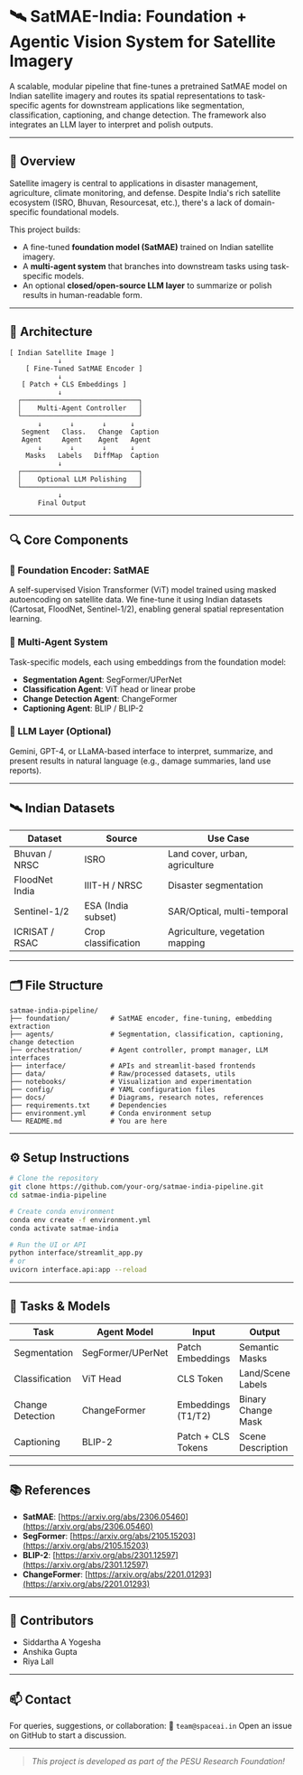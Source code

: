 
# 🛰️ SatMAE-India: Foundation + Agentic Vision System for Satellite Imagery

A scalable, modular pipeline that fine-tunes a pretrained SatMAE model on Indian satellite imagery and routes its spatial representations to task-specific agents for downstream applications like segmentation, classification, captioning, and change detection. The framework also integrates an LLM layer to interpret and polish outputs.

---

## 📌 Overview

Satellite imagery is central to applications in disaster management, agriculture, climate monitoring, and defense. Despite India's rich satellite ecosystem (ISRO, Bhuvan, Resourcesat, etc.), there's a lack of domain-specific foundational models.

This project builds:
- A fine-tuned **foundation model (SatMAE)** trained on Indian satellite imagery.
- A **multi-agent system** that branches into downstream tasks using task-specific models.
- An optional **closed/open-source LLM layer** to summarize or polish results in human-readable form.

---

## 🧱 Architecture

```text
[ Indian Satellite Image ]
            ↓
    [ Fine-Tuned SatMAE Encoder ]
            ↓
   [ Patch + CLS Embeddings ]
            ↓
  ┌─────────────────────────────┐
  │    Multi-Agent Controller   │
  └─────────────────────────────┘
       ↓       ↓       ↓      ↓
   Segment   Class.   Change  Caption
   Agent     Agent    Agent   Agent
       ↓       ↓       ↓      ↓
    Masks   Labels   DiffMap  Caption
            ↓
  ┌─────────────────────────────┐
  │    Optional LLM Polishing   │
  └─────────────────────────────┘
            ↓
       Final Output
````

---

## 🔍 Core Components

### 🔹 Foundation Encoder: SatMAE

A self-supervised Vision Transformer (ViT) model trained using masked autoencoding on satellite data. We fine-tune it using Indian datasets (Cartosat, FloodNet, Sentinel-1/2), enabling general spatial representation learning.

### 🔹 Multi-Agent System

Task-specific models, each using embeddings from the foundation model:

* **Segmentation Agent**: SegFormer/UPerNet
* **Classification Agent**: ViT head or linear probe
* **Change Detection Agent**: ChangeFormer
* **Captioning Agent**: BLIP / BLIP-2

### 🔹 LLM Layer (Optional)

Gemini, GPT-4, or LLaMA-based interface to interpret, summarize, and present results in natural language (e.g., damage summaries, land use reports).

---

## 🛰️ Indian Datasets

| Dataset        | Source              | Use Case                        |
| -------------- | ------------------- | ------------------------------- |
| Bhuvan / NRSC  | ISRO                | Land cover, urban, agriculture  |
| FloodNet India | IIIT-H / NRSC       | Disaster segmentation           |
| Sentinel-1/2   | ESA (India subset)  | SAR/Optical, multi-temporal     |
| ICRISAT / RSAC | Crop classification | Agriculture, vegetation mapping |

---

## 🗂️ File Structure

```
satmae-india-pipeline/
├── foundation/          # SatMAE encoder, fine-tuning, embedding extraction
├── agents/              # Segmentation, classification, captioning, change detection
├── orchestration/       # Agent controller, prompt manager, LLM interfaces
├── interface/           # APIs and streamlit-based frontends
├── data/                # Raw/processed datasets, utils
├── notebooks/           # Visualization and experimentation
├── config/              # YAML configuration files
├── docs/                # Diagrams, research notes, references
├── requirements.txt     # Dependencies
├── environment.yml      # Conda environment setup
└── README.md            # You are here
```

---

## ⚙️ Setup Instructions

```bash
# Clone the repository
git clone https://github.com/your-org/satmae-india-pipeline.git
cd satmae-india-pipeline

# Create conda environment
conda env create -f environment.yml
conda activate satmae-india

# Run the UI or API
python interface/streamlit_app.py
# or
uvicorn interface.api:app --reload
```

---

## 🧠 Tasks & Models

| Task             | Agent Model       | Input              | Output             |
| ---------------- | ----------------- | ------------------ | ------------------ |
| Segmentation     | SegFormer/UPerNet | Patch Embeddings   | Semantic Masks     |
| Classification   | ViT Head          | CLS Token          | Land/Scene Labels  |
| Change Detection | ChangeFormer      | Embeddings (T1/T2) | Binary Change Mask |
| Captioning       | BLIP-2            | Patch + CLS Tokens | Scene Description  |

---

## 📚 References

* **SatMAE**: [https://arxiv.org/abs/2306.05460](https://arxiv.org/abs/2306.05460)
* **SegFormer**: [https://arxiv.org/abs/2105.15203](https://arxiv.org/abs/2105.15203)
* **BLIP-2**: [https://arxiv.org/abs/2301.12597](https://arxiv.org/abs/2301.12597)
* **ChangeFormer**: [https://arxiv.org/abs/2201.01293](https://arxiv.org/abs/2201.01293)

---

## 👥 Contributors

* Siddartha A Yogesha
* Anshika Gupta 
* Riya Lall

---

## 📫 Contact

For queries, suggestions, or collaboration:
📧 `team@spaceai.in`
Open an issue on GitHub to start a discussion.

---

> *This project is developed as part of the PESU Research Foundation!*


